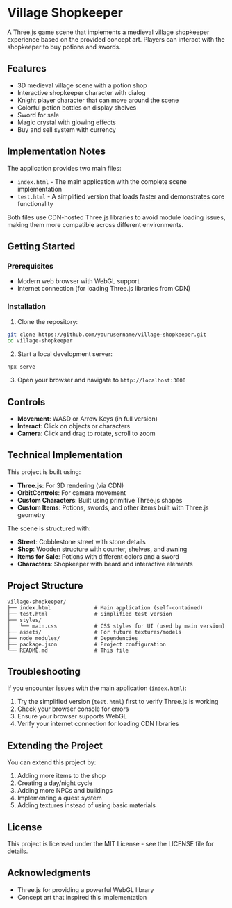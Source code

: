 # Village Shopkeeper

A Three.js game scene that implements a medieval village shopkeeper experience based on the provided concept art. Players can interact with the shopkeeper to buy potions and swords.

## Features

- 3D medieval village scene with a potion shop
- Interactive shopkeeper character with dialog
- Knight player character that can move around the scene
- Colorful potion bottles on display shelves
- Sword for sale
- Magic crystal with glowing effects
- Buy and sell system with currency

## Implementation Notes

The application provides two main files:
- `index.html` - The main application with the complete scene implementation
- `test.html` - A simplified version that loads faster and demonstrates core functionality

Both files use CDN-hosted Three.js libraries to avoid module loading issues, making them more compatible across different environments.

## Getting Started

### Prerequisites

- Modern web browser with WebGL support
- Internet connection (for loading Three.js libraries from CDN)

### Installation

1. Clone the repository:
```bash
git clone https://github.com/yourusername/village-shopkeeper.git
cd village-shopkeeper
```

2. Start a local development server:
```bash
npx serve
```

3. Open your browser and navigate to `http://localhost:3000`

## Controls

- **Movement**: WASD or Arrow Keys (in full version)
- **Interact**: Click on objects or characters
- **Camera**: Click and drag to rotate, scroll to zoom

## Technical Implementation

This project is built using:

- **Three.js**: For 3D rendering (via CDN)
- **OrbitControls**: For camera movement
- **Custom Characters**: Built using primitive Three.js shapes
- **Custom Items**: Potions, swords, and other items built with Three.js geometry

The scene is structured with:

- **Street**: Cobblestone street with stone details
- **Shop**: Wooden structure with counter, shelves, and awning
- **Items for Sale**: Potions with different colors and a sword
- **Characters**: Shopkeeper with beard and interactive elements

## Project Structure

```
village-shopkeeper/
├── index.html              # Main application (self-contained)
├── test.html               # Simplified test version
├── styles/
│   └── main.css            # CSS styles for UI (used by main version)
├── assets/                 # For future textures/models
├── node_modules/           # Dependencies
├── package.json            # Project configuration
└── README.md               # This file
```

## Troubleshooting

If you encounter issues with the main application (`index.html`):
1. Try the simplified version (`test.html`) first to verify Three.js is working
2. Check your browser console for errors
3. Ensure your browser supports WebGL 
4. Verify your internet connection for loading CDN libraries

## Extending the Project

You can extend this project by:

1. Adding more items to the shop
2. Creating a day/night cycle
3. Adding more NPCs and buildings
4. Implementing a quest system
5. Adding textures instead of using basic materials

## License

This project is licensed under the MIT License - see the LICENSE file for details.

## Acknowledgments

- Three.js for providing a powerful WebGL library
- Concept art that inspired this implementation 